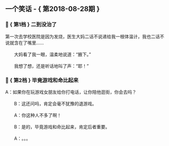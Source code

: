 ## 一个笑话 - { 第2018-08-28期 }
</hr>

### :jack_o_lantern: { 第1档 } 二到没治了
第一次去学校医院是因为发烧，医生大妈二话不说递给我一根体温计，我也二话不说就含在了嘴里……<br/><br/>　　大妈看了我一眼，温柔地说道：“腋下。”<br/><br/>　　我想了想，还是听话地叫了声：“耶！”


### :jack_o_lantern: { 第2档 } 毕竟游戏和命比起来
A：如果你在玩游戏女朋友给你打电话，让你陪他逛街，你会去吗？<br/><br/>　　B：这还问吗，肯定会毫不犹豫的退游戏。<br/><br/>　　A：你这种人不多了啊！<br/><br/>　　B：是的，毕竟游戏和命比起来，肯定后者重要。<br/><br/>　　A：。。。

